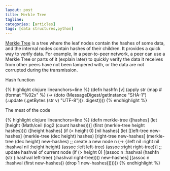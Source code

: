```yaml
---
layout: post
title: Merkle Tree
tagline:
categories: [articles]
tags: [data structures,python]
---
```


[Merkle Tree](http://en.wikipedia.org/wiki/Merkle_tree) is a tree where the leaf
nodes contain the hashes of some data, and the internal nodes contain hashes of
their children. It provides a quick way to verify data. For example, in a
peer-to-peer network, a peer can use a Merkle Tree or parts of it (explain
later) to quickly verify the data it receives from other peers have not been
tampered with, or the data are not corrupted during the transmission.

Hash function

{% highlight clojure lineanchors=line %}
(defn hashfn [v]
  (apply str (map #(format "%02x" %)
                  (-> (doto (MessageDigest/getInstance "SHA-1")
                        (.update (.getBytes (str v) "UTF-8")))
                      .digest))))
{% endhighlight %}

The meat of the code

{% highlight clojure lineanchors=line %}
(defn merkle-tree
  ([hashes]
   (let [height (Math/ceil (log2 (count hashes)))]
     (first (merkle-tree height hashes))))
  ([height hashes]
   (if (< height 0)
     [nil hashes]
     (let [[left-tree new-hashes] (merkle-tree (dec height) hashes)
           [right-tree new-hashes] (merkle-tree (dec height) new-hashes)
           ;; create a new node
           n (-> {:left nil :right nil :hashval nil :height height}
                 (assoc :left left-tree)
                 (assoc :right right-tree))]
       ;; update hashval of current node
       (if (> height 0)
         [(assoc n :hashval (hashfn (str (:hashval left-tree)
                                         (:hashval right-tree))))
          new-hashes]
         [(assoc n :hashval (first new-hashes)) (drop 1 new-hashes)])))))
{% endhighlight %}
